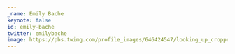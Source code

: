 ```yaml
---
_name: Emily Bache
keynote: false
id: emily-bache
twitter: emilybache
image: https://pbs.twimg.com/profile_images/646424547/looking_up_cropped.jpg
---
```

